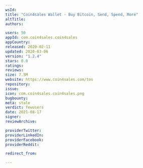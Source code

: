 ```yaml
---
wsId: 
title: "Coin4sales Wallet - Buy Bitcoin, Send, Spend, More"
altTitle: 
authors:

users: 50
appId: com.coin4sales.coin4sales
appCountry: 
released: 2020-02-11
updated: 2020-03-06
version: "1.2.4"
stars: 0.0
ratings: 
reviews: 
size: 7.5M
website: https://www.coin4sales.com/tos
repository: 
issue: 
icon: com.coin4sales.coin4sales.png
bugbounty: 
meta: stale
verdict: fewusers
date: 2021-08-17
signer: 
reviewArchive:

providerTwitter: 
providerLinkedIn: 
providerFacebook: 
providerReddit: 

redirect_from:

---
```


